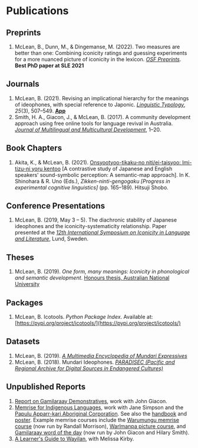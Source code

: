 # Publications

## Preprints

1. McLean, B., Dunn, M., & Dingemanse, M. (2022). Two measures are better than one: Combining iconicity ratings and guessing experiments for a more nuanced picture of iconicity in the lexicon. [*OSF Preprints*](https://osf.io/rpf6d/).  <span class="icon-award" aria-hidden="true"></span> **Best PhD paper at SLE 2021**

## Journals

1. McLean, B. (2021). Revising an implicational hierarchy for the meanings of ideophones, with special reference to Japonic. [*Linguistic Typology*](https://doi.org/10.1515/lingty-2020-2063), *25*(3), 507–549. <span class="icon-link" aria-hidden="true"></span> [**App**](https://bonnie-mclean.shinyapps.io/ideophonesacrossjapan-eng/)
1. Smith, H. A., Giacon, J., & McLean, B. (2017). A community development approach using free online tools for language revival in Australia. [*Journal of Multilingual and Multicultural Development*](https://doi.org/10.1080/01434632.2017.1393429), 1–20.

## Book Chapters

1. Akita, K., & McLean, B. (2021). [Onsyootyoo-tikaku-no niti/ei-taisyoo: Imi-tizu-ni yoru kentoo](https://drive.google.com/file/d/1NhMszLjBaVynXeFuwEa2xtCih-BUd1UP/view) [A contrastive study of Japanese and English speakers’ sound-symbolic perception: A semantic-map approach]. In K. Shinohara & R. Uno (Eds.), *Zikken-ninti-gengogaku [Progress in experimental cognitive linguistics]* (pp. 165–189). Hitsuji Shobo.

## Conference Presentations

1. McLean, B. (2019, May 3 – 5). The diachronic stability of Japanese ideophones and the iconicity-systematicity relationship. Paper presented at the [*12th International Symposium on Iconicity in Language and Literature*](https://konferens.ht.lu.se/fileadmin/user_upload/conference/ill-12/McLean_IIL-12.pdf), Lund, Sweden.

## Theses

1. McLean, B. (2019). *One form, many meanings: Iconicity in phonological and semantic development*. [Honours thesis, Australian National University](https://doi.org/10.25911/5dd659ead7a5e)


## Packages

1. McLean, B. Icotools. *Python Package Index*. Available at: [https://pypi.org/project/icotools/](https://pypi.org/project/icotools/)

## Datasets

1. McLean, B. (2019). [*A Multimedia Encyclopedia of Mundari Expressives*](https://sites.google.com/site/mundaexpressives/)
2. McLean, B. (2018). Mundari Ideophones. [*PARADISEC (Pacific and Regional Archive for Digital Sources in Endangered Cultures)*](https://catalog.paradisec.org.au/collections/BMM1)

## Unpublished Reports

1. [Report on Gamilaraay Demonstratives](https://drive.google.com/file/d/12pTnCZgmIkViAbHPG7KVBRXME4FBc3XF/view), work with John Giacon. 
2. [Memrise for Indigenous Languages](https://drive.google.com/file/d/1Rwzk6qkUA3ah5CdZE4uFgjEmkaWKZiJ0/view), work with Jane Simpson and the [Papulu Apparr-kari Aboriginal Corporation](https://www.papak.com.au/). See also the [handbook](https://drive.google.com/file/d/1mWYR2MPNBpmFU734qi0SR4JsGdUQYXXl/view) and [poster](https://drive.google.com/file/d/1jeCeKMJqPkFaphLbE_ZD1cXhmitLEgWy/view). Example memrise courses include the [Warumungu memrise course](https://app.memrise.com/course/1201862/warumungu/) (now run by Randall Morrison), [Warlmanpa picture course](https://app.memrise.com/course/1195899/warlmanpa/), and [Gamilaraay word of the day](https://app.memrise.com/course/1177760/garay-yaadhagu-gamilaraay-word-of-the-day/) (now run by John Giacon and Hilary Smith).
3. [A Learner's Guide to Wayilan](https://drive.google.com/file/d/1xp_ZpAub12JL9YAwtGqkNwCdTCRUgvtJ/view), with Melissa Kirby.  
